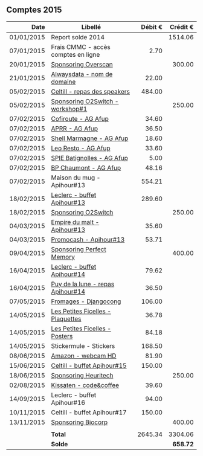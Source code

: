 
## Comptes 2015

| Date       | Libellé                                                                            | Débit €   | Crédit €  |
|-----------:|------------------------------------------------------------------------------------|----------:|----------:|
| 01/01/2015 | Report solde 2014                                                                  |           |   1514.06 |
| 07/01/2015 | Frais CMMC - accès comptes en ligne                                                |      2.70 |           |
| 20/01/2015 | [Sponsoring Overscan](invoices/out/201501_01_overscan.md)                          |           |    300.00 |
| 21/01/2015 | [Alwaysdata - nom de domaine](invoices/in/201501_01_alwaysdata.pdf)                |     22.00 |           |
| 05/02/2015 | [Celtill - repas des speakers](invoices/in/201502_01_celtill.pdf)                  |    484.00 |           |
| 05/02/2015 | [Sponsoring O2Switch - workshop#1](../2014/invoices/out/201411_04_o2switch.pdf)    |           |    250.00 |
| 07/02/2015 | [Cofiroute - AG Afup](invoices/in/201502_02_afup.pdf)                              |     34.60 |           |
| 07/02/2015 | [APRR - AG Afup](invoices/in/201502_02_afup.pdf)                                   |     36.50 |           |
| 07/02/2015 | [Shell Marmagne - AG Afup](invoices/in/201502_02_afup.pdf)                         |     18.60 |           |
| 07/02/2015 | [Leo Resto - AG Afup](invoices/in/201502_02_afup.pdf)                              |     33.60 |           |
| 07/02/2015 | [SPIE Batignolles - AG Afup](invoices/in/201502_02_afup.pdf)                       |      5.00 |           |
| 07/02/2015 | [BP Chaumont - AG Afup](invoices/in/201502_02_afup.pdf)                            |     48.16 |           |
| 07/02/2015 | Maison du mug - Apihour#13                                                         |    554.21 |           |
| 18/02/2015 | [Leclerc - buffet Apihour#13](invoices/in/201502_03_leclerc.pdf)                   |    289.60 |           |
| 18/02/2015 | [Sponsoring O2Switch](invoices/out/201502_01_o2switch.pdf)                         |           |    250.00 |
| 04/03/2015 | [Empire du malt - Apihour#13](invoices/in/201503_01_empiredumalt.pdf)              |     35.60 |           |
| 04/03/2015 | [Promocash - Apihour#13](invoices/in/201503_02_promocash.pdf)                      |     53.71 |           |
| 09/04/2015 | [Sponsoring Perfect Memory](invoices/out/201502_02_perfectmemory.pdf)              |           |    400.00 |
| 16/04/2015 | [Leclerc - buffet Apihour#14](invoices/in/201504_01_leclerc.pdf)                   |     79.62 |           |
| 16/04/2015 | [Puy de la lune - repas Apihour#14](invoices/in/201504_02_puydelalune.pdf)         |     36.50 |           |
| 07/05/2015 | [Fromages - Djangocong](invoices/in/201505_01_fromages.pdf)                        |    106.00 |           |
| 14/05/2015 | [Les Petites Ficelles - Plaquettes](invoices/in/201505_02_lespetitesficelles.pdf)  |     36.78 |           |
| 14/05/2015 | [Les Petites Ficelles - Posters](invoices/in/201505_03_lespetitesficelles.pdf)     |     84.18 |           |
| 14/05/2015 | Stickermule - Stickers                                                             |    168.50 |           |
| 08/06/2015 | [Amazon - webcam HD](invoices/in/201506_01_amazon.pdf)                             |     81.90 |           |
| 15/06/2015 | [Celtill - buffet Apihour#15](invoices/in/201506_02_celtill.pdf)                   |    150.00 |           |
| 18/06/2015 | [Sponsoring Heuritech](invoices/out/201504_01_heuritech.pdf)                       |           |    250.00 |
| 02/08/2015 | [Kissaten - code&coffee](invoices/in/201508_01_kissaten.pdf)                       |     39.60 |           |
| 14/09/2015 | Leclerc - buffet Apihour#16                                                        |     94.00 |           |
| 10/11/2015 | Celtill - buffet Apihour#17                                                        |    150.00 |           |
| 13/11/2015 | [Sponsoring Biocorp](invoices/out/201510_01_biocorp.pdf)                           |           |    400.00 |
|            |                                                                                    |           |           |
|            |                                                                          **Total** |   2645.34 |   3304.06 |
|            |                                                                          **Solde** |           | **658.72**|
